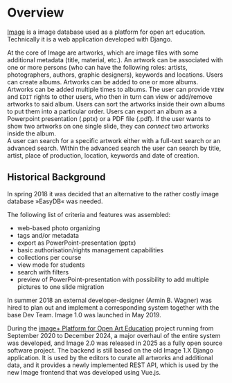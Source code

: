 # Overview

[Image](https://imageplus.at/about-image) is a image database used as a platform for open art education.
Technically it is a web application developed with Django.

At the core of Image are artworks, which are image files with some additional metadata (title, material, etc.). An artwork can be associated with one or more persons (who can have the following roles: artists, photographers, authors, graphic designers), keywords and locations.
Users can create albums. Artworks can be added to one or more albums. Artworks can be added multiple times to albums. The user can provide `VIEW` and `EDIT` rights to other users, who then in turn can view or add/remove artworks to said album.
Users can sort the artworks inside their own albums to put them into a particular order. Users can export an album as a Powerpoint presentation (.pptx) or a PDF file (.pdf). If the user wants to show two artworks on one single slide, they can _connect_ two artworks inside the album.  
A user can search for a specific artwork either with a full-text search or an advanced search. Within the advanced search the user can search by title, artist, place of production, location, keywords and date of creation.

## Historical Background

In spring 2018 it was decided that an alternative to the rather costly image database »EasyDB« was needed.

The following list of criteria and features was assembled:

- web-based photo organizing
- tags and/or metadata
- export as PowerPoint-presentation (pptx)
- basic authorisation/rights management capabilities
- collections per course
- view mode for students
- search with filters
- preview of PowerPoint-presentation with possibility to add multiple pictures to one slide migration

In summer 2018 an external developer-designer (Armin B. Wagner) was hired to plan out and implement a corresponding system together with the base Dev Team. Image 1.0 was launched in May 2019.

During the [image+ Platform for Open Art Education](https://imageplus.at) project running from September 2020 to December 2024, a major overhaul of the entire system was developed, and Image 2.0 was released in 2025 as a fully open source software project. The backend is still based on the old Image 1.X Django application. It is used by the editors to curate all artworks and additional data, and it provides a newly implemented REST API, which is used by the new Image frontend that was developed using Vue.js.
